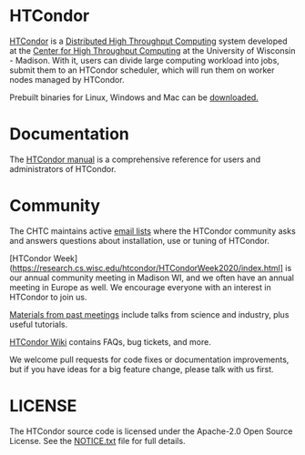 # HTCondor

[HTCondor](https://research.cs.wisc.edu/htcondor/) is a [Distributed High Throughput Computing](https://en.wikipedia.org/wiki/High-throughput_computing)
system developed at the [Center for High Throughput Computing](http://chtc.cs.wisc.edu/)
at the University of Wisconsin - Madison.  With it, users can divide large computing 
workload into jobs, submit them to an HTCondor scheduler, which will run them on worker nodes managed by HTCondor.

Prebuilt binaries for Linux, Windows and Mac can be [downloaded.](https://research.cs.wisc.edu/htcondor/downloads/)

# Documentation

The [HTCondor manual](https://research.cs.wisc.edu/htcondor/manual/) is a comprehensive reference for users and administrators of HTCondor.

# Community

The CHTC maintains active [email lists](https://research.cs.wisc.edu/htcondor/mail-lists/) where the HTCondor community asks and answers questions about installation, use or tuning of HTCondor.

[HTCondor Week](https://research.cs.wisc.edu/htcondor/HTCondorWeek2020/index.html] is our annual community meeting in Madison WI, and we often have an annual meeting in Europe as well. We encourage everyone with an interest in HTCondor to join us.

[Materials from past meetings](https://research.cs.wisc.edu/htcondor/past_condor_weeks.html) include talks from science and industry, plus useful tutorials.

[HTCondor Wiki](http://condor-wiki.cs.wisc.edu/index.cgi/wiki) contains FAQs, bug tickets, and more.

We welcome pull requests for code fixes or documentation improvements, but if you have ideas for a big feature change, please
talk with us first. 

# LICENSE

The HTCondor source code is licensed under the Apache-2.0 Open Source License.  See the [NOTICE.txt](NOTICE.txt) file for full details.
